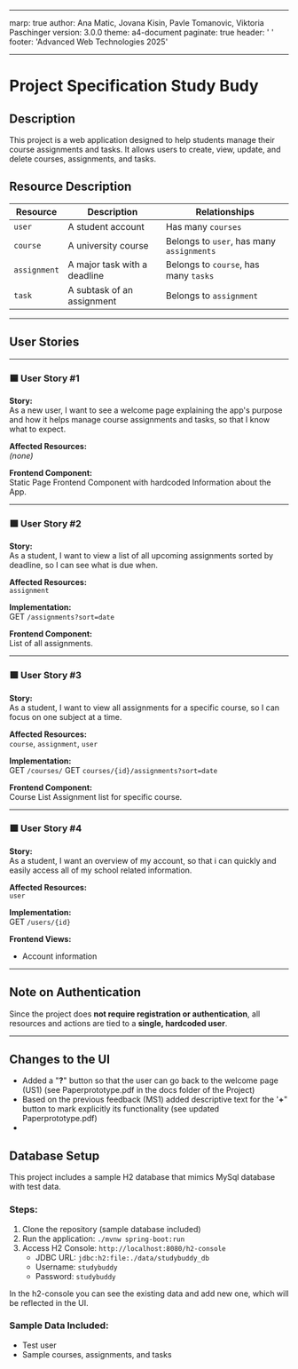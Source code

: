 
---

marp: true
author: Ana Matic, Jovana Kisin, Pavle Tomanovic, Viktoria Paschinger
version: 3.0.0
theme: a4-document
paginate: true
header: ' '
footer: 'Advanced Web Technologies 2025'

---

# Project Specification Study Budy

## Description
This project is a web application designed to help students manage their course assignments and tasks. It allows users to create, view, update, and delete courses, assignments, and tasks.

## Resource Description

| Resource     | Description                      | Relationships                             |
|--------------|----------------------------------|-------------------------------------------|
| `user`       | A student account                | Has many `courses`                        |
| `course`     | A university course              | Belongs to `user`, has many `assignments` |
| `assignment` | A major task with a deadline     | Belongs to `course`, has many `tasks`     |
| `task`       | A subtask of an assignment       | Belongs to `assignment`                   |

---

## User Stories

---

### 🟦 User Story #1

**Story:**  
As a new user, I want to see a welcome page explaining the app's purpose and how it helps manage course assignments and tasks, so that I know what to expect.

**Affected Resources:**  
*(none)*

**Frontend Component:**  
Static Page Frontend Component with hardcoded Information about the App.

---

### 🟩 User Story #2

**Story:**  
As a student, I want to view a list of all upcoming assignments sorted by deadline, so I can see what is due when.

**Affected Resources:**  
`assignment`

**Implementation:**  
GET `/assignments?sort=date`

**Frontend Component:**  
List of all assignments.

---

### 🟩 User Story #3

**Story:**  
As a student, I want to view all assignments for a specific course, so I can focus on one subject at a time.

**Affected Resources:**  
`course`, `assignment`, `user`

**Implementation:**  
GET `/courses/`
GET `courses/{id}/assignments?sort=date`

**Frontend Component:**  
Course List 
Assignment list for specific course.

---

### 🟩 User Story #4

**Story:**  
As a student, I want an overview of my account, so that i can quickly and easily access all of my school related information.

**Affected Resources:**  
`user`

**Implementation:**  
GET `/users/{id}`

**Frontend Views:**  
- Account information

---

## Note on Authentication

Since the project does **not require registration or authentication**, all resources and actions are tied to a **single, hardcoded user**.  

---


## Changes to the UI
- Added a "**?**" button so that the user can go back to the  welcome page (US1) (see Paperprototype.pdf in the docs folder of the Project)
- Based on the previous feedback (MS1) added descriptive text for the '**+**" button to mark explicitly its functionality (see updated Paperprototype.pdf)
- 

## Database Setup

This project includes a sample H2 database that mimics MySql database with test data.

### Steps:
1. Clone the repository (sample database included)
2. Run the application: `./mvnw spring-boot:run`
3. Access H2 Console: `http://localhost:8080/h2-console`
   - JDBC URL: `jdbc:h2:file:./data/studybuddy_db`
   - Username: `studybuddy`  
   - Password: `studybuddy`

In the h2-console you can see the existing data and add new one, which will be reflected in the UI.
### Sample Data Included:
- Test user
- Sample courses, assignments, and tasks

